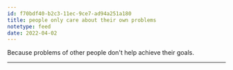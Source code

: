 ```yaml
---
id: f70bdf40-b2c3-11ec-9ce7-ad94a251a180
title: people only care about their own problems
notetype: feed
date: 2022-04-02
---
```

Because problems of other people don't help achieve their goals.

---

